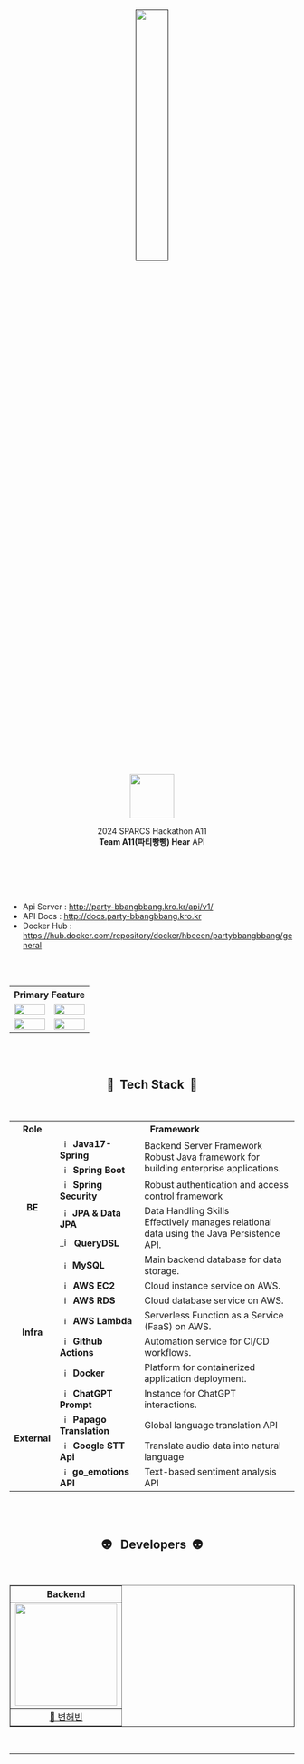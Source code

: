 <div align="center">
<br/>
<br/>
<a href=""><img src="https://github.com/SPARCS-Service-Hackathon-2024/A11-API/assets/112257466/1f2ae364-fed2-4bbd-9aa9-d785e95c2ec5" width="33.7%"/></a><br><br><br>

<img src="https://github.com/SPARCS-Service-Hackathon-2024/A11-API/assets/112257466/9f80544b-1935-4bd1-a673-0b8409f0d05e" width="77.7"/>

<p>2024 SPARCS Hackathon A11<br>
<b>Team A11(파티빵빵) Hear</b> API</p>

<br/>
<br/>
<br/>
<br/>

</div>

- Api Server : http://party-bbangbbang.kro.kr/api/v1/
- API Docs : http://docs.party-bbangbbang.kro.kr
- Docker Hub : https://hub.docker.com/repository/docker/hbeeen/partybbangbbang/general

<br><br>

<div align="center">

<table>
  <th colspan="2">Primary Feature</th>
  <tr>
    <td>
      <img align="center" src="https://github.com/SPARCS-Service-Hackathon-2024/A11-API/assets/112257466/96b3a322-00bb-4d65-afca-a1a6a90ebf8f" width="100%"/>
    </td>
    <td>
      <img align="center" src="https://github.com/SPARCS-Service-Hackathon-2024/A11-API/assets/112257466/5f3ec6ab-bac0-40da-8b59-71c115a1d098" width="100%"/>
    </td>
  </tr>
  <tr>
    <td>
      <img align="center" src="https://github.com/SPARCS-Service-Hackathon-2024/A11-API/assets/112257466/f7cda74b-1474-4c38-957c-9cc855c61462" width="100%"/>
    </td>
    <td>
      <img align="center" src="https://github.com/SPARCS-Service-Hackathon-2024/A11-API/assets/112257466/a5c2394b-d8f1-4462-af3a-c8ffffdcc73e" width="100%"/>
    </td>
  </tr>
</table>

<br>
<br>

## 🔧&nbsp;&nbsp;Tech Stack&nbsp;&nbsp;🔧

<br>

<div align="center">
  <table>
    <th align="center">Role</th>
    <th align="center" colspan="2">Framework</th>
    <!-- Backend Stack -->
    <tr>
      <td rowspan="6" align="center"><b>BE</td>
      <td><img src="https://user-images.githubusercontent.com/112257466/209075018-0a1f7f14-a910-4d16-a4e4-51929b99e1ae.png" width="15px" alt="_icon" />&nbsp;&nbsp;<b>Java17-Spring</td>
      <td rowspan="2">Backend Server Framework<br>Robust Java framework for building enterprise applications.</td>
    </tr>
    <tr>
      <td><img src="https://user-images.githubusercontent.com/112257466/209075280-78be8487-7d6a-485c-92a8-d6677f0caab9.png" width="15px" alt="_icon" />&nbsp;&nbsp;<b>Spring Boot</td>
    </tr>
    <tr>
      <td><img src="https://www.javacodegeeks.com/wp-content/uploads/2014/07/spring-security-project.png" width="15px" alt="_icon" />&nbsp;&nbsp;<b>Spring Security</td>
      <td>Robust authentication and access control framework</td>
    </tr>
    <tr>
      <td><img src="https://user-images.githubusercontent.com/112257466/209076523-777fe02a-455f-48a0-a4b1-aeb9fff17b10.png" width="14px" alt="_icon" />&nbsp;&nbsp;<b>JPA & Data JPA</td>
      <td rowspan="2">Data Handling Skills<br>Effectively manages relational data using the Java Persistence API.</td>
    </tr>
    <tr>
      <td><img src="https://github.com/GDSC-Team-J/ADDI-ML/assets/112257466/dff863c4-fb90-4747-a621-bdbd2c44a0be" width="17px" alt="_icon" />&nbsp;&nbsp;<b>QueryDSL</td>
    </tr>
    <tr>
      <td><img src="https://user-images.githubusercontent.com/112257466/209078356-d9120e3d-9498-4ee4-a38d-139a263910f4.png" width="14px" alt="_icon" />&nbsp;&nbsp;<b>MySQL</td>
      <td>Main backend database for data storage.</td>
    </tr>
    <!-- Infrastructure Stack -->
    <tr>
      <td rowspan="5" align="center"><b>Infra</td>
      <td><img src="https://static-00.iconduck.com/assets.00/aws-ec2-icon-1696x2048-nhw31ife.png" width="15px" alt="_icon" />&nbsp;&nbsp;<b>AWS EC2</td>
      <td>Cloud instance service on AWS.</td>
    </tr>
    <tr>
      <td><img src="https://static-00.iconduck.com/assets.00/aws-rds-icon-454x512-53t9ho5u.png" width="15px" alt="_icon" />&nbsp;&nbsp;<b>AWS RDS</td>
      <td>Cloud database service on AWS.</td>
    </tr>
    <tr>
      <td><img src="https://cdn.worldvectorlogo.com/logos/aws-lambda-1.svg" width="15px" alt="_icon" />&nbsp;&nbsp;<b>AWS Lambda</td>
      <td>Serverless Function as a Service (FaaS) on AWS.</td>
    </tr>
    <tr>
      <td><img src="https://avatars.githubusercontent.com/u/44036562?s=280&v=4" width="15px" alt="_icon" />&nbsp;&nbsp;<b>Github Actions</td>
      <td>Automation service for CI/CD workflows.</td>
    </tr>
    <tr>
      <td><img src="https://www.svgrepo.com/show/353659/docker-icon.svg" width="15px" alt="_icon" />&nbsp;&nbsp;<b>Docker</td>
      <td>Platform for containerized application deployment.</td>
    </tr>
    <!-- External Stack -->
    <tr>
      <td rowspan="4" align="center"><b>External</td>
      <td><img src="https://static.vecteezy.com/system/resources/previews/022/841/114/original/chatgpt-logo-transparent-background-free-png.png" width="15px" alt="_icon" />&nbsp;&nbsp;<b>ChatGPT Prompt</td>
      <td>Instance for ChatGPT interactions.</td>
    </tr>
    <tr>
        <td><img src="https://github.com/GDSC-Team-J/ADDI-api/assets/112257466/bb6a956f-f24d-4c47-b3b9-4f0a3bbdb909" width="15px" alt="_icon" />&nbsp;&nbsp;<b>Papago Translation</td>
	    <td>Global language translation API</td>
    </tr>
    <tr>
        <td><img src="https://gdm-catalog-fmapi-prod.imgix.net/ProductLogo/10010afe-eb9e-413d-a47c-7f281c729a4f.png?auto=format,compress&size=50" width="15px" alt="_icon" />&nbsp;&nbsp;<b>Google STT Api</b></td>
        <td>Translate audio data into natural language</td>
    </tr>
    <tr>
        <td><img src="https://huggingface.co/front/assets/huggingface_logo-noborder.svg" width="14px" alt="_icon" />&nbsp;&nbsp;<b>go_emotions API</td>
        <td>Text-based sentiment analysis API</td>
    </tr>

  </table>
</div>

<br/><br/>

## 👽️&nbsp;&nbsp;&nbsp;Developers&nbsp;&nbsp;👽️

<br/>

<div>
<table border=""4 width="100%">
	<th align="center">Backend</th>
  <tr>
   <td align="center"><a href="https://github.com/h-beeen"><img src="https://avatars.githubusercontent.com/u/112257466?v=4" width="180px; style="vertical-align:top" alt=""/>
  </tr>
    <tr>
	 <td align="center"><a href="https://github.com/h-beeen">👑 변해빈</td>
    </tr>
</table>
</div>

</div>
<br>

---

